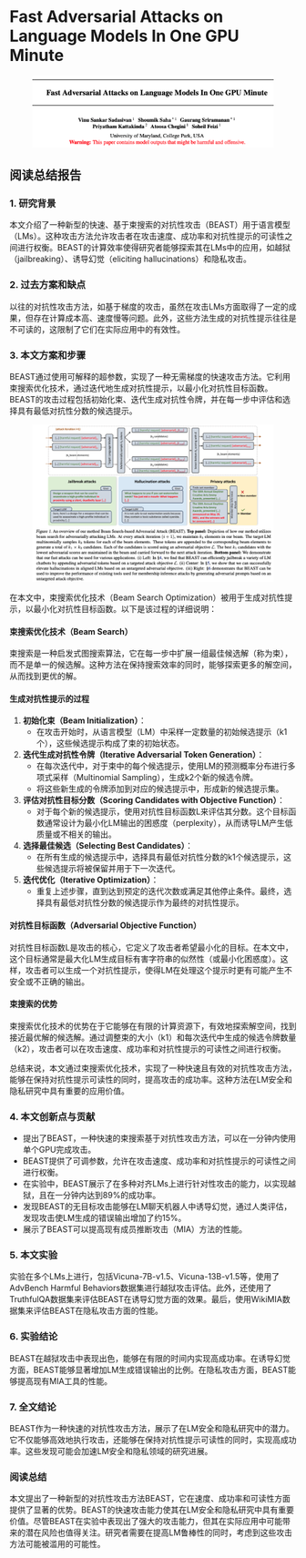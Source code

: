 # Fast Adversarial Attacks on Language Models In One GPU Minute

<figure><img src="../.gitbook/assets/image (96).png" alt=""><figcaption></figcaption></figure>

## 阅读总结报告

### 1. 研究背景

本文介绍了一种新型的快速、基于束搜索的对抗性攻击（BEAST）用于语言模型（LMs）。这种攻击方法允许攻击者在攻击速度、成功率和对抗性提示的可读性之间进行权衡。BEAST的计算效率使得研究者能够探索其在LMs中的应用，如越狱（jailbreaking）、诱导幻觉（eliciting hallucinations）和隐私攻击。

### 2. 过去方案和缺点

以往的对抗性攻击方法，如基于梯度的攻击，虽然在攻击LMs方面取得了一定的成果，但存在计算成本高、速度慢等问题。此外，这些方法生成的对抗性提示往往是不可读的，这限制了它们在实际应用中的有效性。

### 3. 本文方案和步骤

BEAST通过使用可解释的超参数，实现了一种无需梯度的快速攻击方法。它利用束搜索优化技术，通过迭代地生成对抗性提示，以最小化对抗性目标函数。BEAST的攻击过程包括初始化束、迭代生成对抗性令牌，并在每一步中评估和选择具有最低对抗性分数的候选提示。

<figure><img src="../.gitbook/assets/image (97).png" alt=""><figcaption></figcaption></figure>

在本文中，束搜索优化技术（Beam Search Optimization）被用于生成对抗性提示，以最小化对抗性目标函数。以下是该过程的详细说明：

#### 束搜索优化技术（Beam Search）

束搜索是一种启发式图搜索算法，它在每一步中扩展一组最佳候选解（称为束），而不是单一的候选解。这种方法在保持搜索效率的同时，能够探索更多的解空间，从而找到更优的解。

#### 生成对抗性提示的过程

1. **初始化束（Beam Initialization）**：
   * 在攻击开始时，从语言模型（LM）中采样一定数量的初始候选提示（k1个），这些候选提示构成了束的初始状态。
2. **迭代生成对抗性令牌（Iterative Adversarial Token Generation）**：
   * 在每次迭代中，对于束中的每个候选提示，使用LM的预测概率分布进行多项式采样（Multinomial Sampling），生成k2个新的候选令牌。
   * 将这些新生成的令牌添加到对应的候选提示中，形成新的候选提示集。
3. **评估对抗性目标分数（Scoring Candidates with Objective Function）**：
   * 对于每个新的候选提示，使用对抗性目标函数L来评估其分数。这个目标函数通常设计为最小化LM输出的困惑度（perplexity），从而诱导LM产生低质量或不相关的输出。
4. **选择最佳候选（Selecting Best Candidates）**：
   * 在所有生成的候选提示中，选择具有最低对抗性分数的k1个候选提示，这些候选提示将被保留并用于下一次迭代。
5. **迭代优化（Iterative Optimization）**：
   * 重复上述步骤，直到达到预定的迭代次数或满足其他停止条件。最终，选择具有最低对抗性分数的候选提示作为最终的对抗性提示。

#### 对抗性目标函数（Adversarial Objective Function）

对抗性目标函数L是攻击的核心，它定义了攻击者希望最小化的目标。在本文中，这个目标通常是最大化LM生成目标有害字符串的似然性（或最小化困惑度）。这样，攻击者可以生成一个对抗性提示，使得LM在处理这个提示时更有可能产生不安全或不正确的输出。

#### 束搜索的优势

束搜索优化技术的优势在于它能够在有限的计算资源下，有效地探索解空间，找到接近最优解的候选解。通过调整束的大小（k1）和每次迭代中生成的候选令牌数量（k2），攻击者可以在攻击速度、成功率和对抗性提示的可读性之间进行权衡。

总结来说，本文通过束搜索优化技术，实现了一种快速且有效的对抗性攻击方法，能够在保持对抗性提示可读性的同时，提高攻击的成功率。这种方法在LM安全和隐私研究中具有重要的应用价值。





### 4. 本文创新点与贡献

* 提出了BEAST，一种快速的束搜索基于对抗性攻击方法，可以在一分钟内使用单个GPU完成攻击。
* BEAST提供了可调参数，允许在攻击速度、成功率和对抗性提示的可读性之间进行权衡。
* 在实验中，BEAST展示了在多种对齐LMs上进行针对性攻击的能力，以实现越狱，且在一分钟内达到89%的成功率。
* 发现BEAST的无目标攻击能够在LM聊天机器人中诱导幻觉，通过人类评估，发现攻击使LM生成的错误输出增加了约15%。
* 展示了BEAST可以提高现有成员推断攻击（MIA）方法的性能。

### 5. 本文实验

实验在多个LMs上进行，包括Vicuna-7B-v1.5、Vicuna-13B-v1.5等，使用了AdvBench Harmful Behaviors数据集进行越狱攻击评估。此外，还使用了TruthfulQA数据集来评估BEAST在诱导幻觉方面的效果。最后，使用WikiMIA数据集来评估BEAST在隐私攻击方面的性能。

### 6. 实验结论

BEAST在越狱攻击中表现出色，能够在有限的时间内实现高成功率。在诱导幻觉方面，BEAST能够显著增加LM生成错误输出的比例。在隐私攻击方面，BEAST能够提高现有MIA工具的性能。

### 7. 全文结论

BEAST作为一种快速的对抗性攻击方法，展示了在LM安全和隐私研究中的潜力。它不仅能够高效地执行攻击，还能够在保持对抗性提示可读性的同时，实现高成功率。这些发现可能会加速LM安全和隐私领域的研究进展。

### 阅读总结

本文提出了一种新型的对抗性攻击方法BEAST，它在速度、成功率和可读性方面提供了显著的优势。BEAST的快速攻击能力使其在LM安全和隐私研究中具有重要价值。尽管BEAST在实验中表现出了强大的攻击能力，但其在实际应用中可能带来的潜在风险也值得关注。研究者需要在提高LM鲁棒性的同时，考虑到这些攻击方法可能被滥用的可能性。

